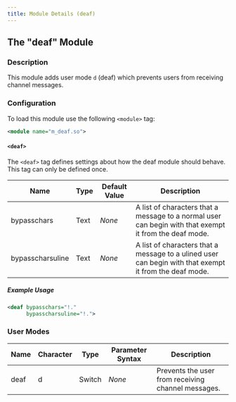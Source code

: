 ```yaml
---
title: Module Details (deaf)
---
```


## The "deaf" Module

### Description

This module adds user mode `d` (deaf) which prevents users from receiving channel messages.

### Configuration

To load this module use the following `<module>` tag:

```xml
<module name="m_deaf.so">
```

#### `<deaf>`

The `<deaf>` tag defines settings about how the deaf module should behave. This tag can only be defined once.

Name             | Type | Default Value | Description
---------------- | ---- | ------------- | -----------
bypasschars      | Text | *None*        | A list of characters that a message to a normal user can begin with that exempt it from the deaf mode.
bypasscharsuline | Text | *None*        | A list of characters that a message to a ulined user can begin with that exempt it from the deaf mode.

##### Example Usage

```xml
<deaf bypasschars="!."
      bypasscharsuline="!.">
```

### User Modes

Name | Character | Type   | Parameter Syntax | Description
---- | --------- | ------ | ---------------- | -----------
deaf | d         | Switch | *None*           | Prevents the user from receiving channel messages.

